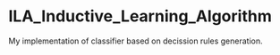 # ILA_Inductive_Learning_Algorithm
My implementation of classifier based on decission rules generation.

